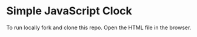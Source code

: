 # Simple JavaScript Clock
To run locally fork and clone this repo. Open the HTML file in the browser.
